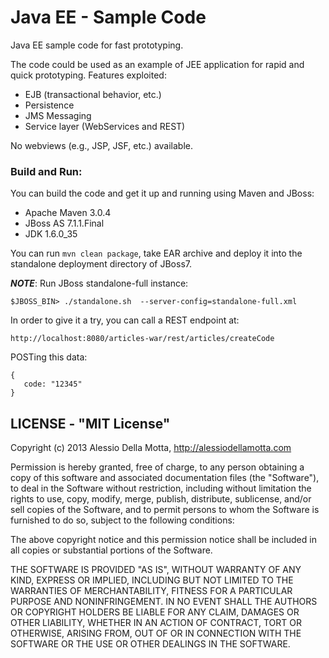 Java EE - Sample Code
==============

Java EE sample code for fast prototyping.

The code could be used as an example of JEE application for rapid and quick prototyping. Features exploited:

* EJB (transactional behavior, etc.)
* Persistence
* JMS Messaging
* Service layer (WebServices and REST)

No webviews (e.g., JSP, JSF, etc.) available.
 
### Build and Run:

You can build the code and get it up and running using Maven and JBoss:

* Apache Maven 3.0.4
* JBoss AS 7.1.1.Final
* JDK 1.6.0_35

You can run `mvn clean package`, take EAR archive and deploy it into the standalone deployment directory of JBoss7.

*__NOTE__*: Run JBoss standalone-full instance:

```
$JBOSS_BIN> ./standalone.sh  --server-config=standalone-full.xml
```

In order to give it a try, you can call a REST endpoint at:

`http://localhost:8080/articles-war/rest/articles/createCode`

POSTing this data:

```
{
   code: "12345"
}
```

## LICENSE - "MIT License"

Copyright (c) 2013 Alessio Della Motta, http://alessiodellamotta.com

Permission is hereby granted, free of charge, to any person
obtaining a copy of this software and associated documentation
files (the "Software"), to deal in the Software without
restriction, including without limitation the rights to use,
copy, modify, merge, publish, distribute, sublicense, and/or sell
copies of the Software, and to permit persons to whom the
Software is furnished to do so, subject to the following
conditions:

The above copyright notice and this permission notice shall be
included in all copies or substantial portions of the Software.

THE SOFTWARE IS PROVIDED "AS IS", WITHOUT WARRANTY OF ANY KIND,
EXPRESS OR IMPLIED, INCLUDING BUT NOT LIMITED TO THE WARRANTIES
OF MERCHANTABILITY, FITNESS FOR A PARTICULAR PURPOSE AND
NONINFRINGEMENT. IN NO EVENT SHALL THE AUTHORS OR COPYRIGHT
HOLDERS BE LIABLE FOR ANY CLAIM, DAMAGES OR OTHER LIABILITY,
WHETHER IN AN ACTION OF CONTRACT, TORT OR OTHERWISE, ARISING
FROM, OUT OF OR IN CONNECTION WITH THE SOFTWARE OR THE USE OR
OTHER DEALINGS IN THE SOFTWARE.
